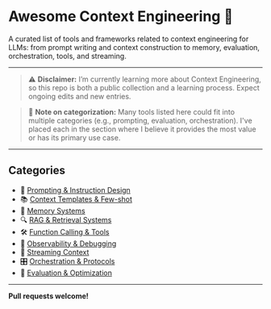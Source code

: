 # Awesome Context Engineering 🧠

A curated list of tools and frameworks related to context engineering for LLMs: from prompt writing and context construction to memory, evaluation, orchestration, tools, and streaming.

---

> ⚠️ **Disclaimer:** I’m currently learning more about Context Engineering, so this repo is both a public collection and a learning process. Expect ongoing edits and new entries.

> 🧭 **Note on categorization:** Many tools listed here could fit into multiple categories (e.g., prompting, evaluation, orchestration). I've placed each in the section where I believe it provides the most value or has its primary use case.

---
## Categories

- 📝 [Prompting & Instruction Design](tools/prompting.md)
- 📚 [Context Templates & Few-shot](tools/context.md)
- 🧠 [Memory Systems](tools/memory.md)
- 🔍 [RAG & Retrieval Systems](tools/rag.md)
- 🛠️ [Function Calling & Tools](tools/tools.md)
- 🧪 [Observability & Debugging](tools/observability.md)
- 🌊 [Streaming Context](tools/streaming.md)
- 🎛 [Orchestration & Protocols](tools/orchestration.md)
- 📏 [Evaluation & Optimization](tools/evaluation.md)



---

**Pull requests welcome!** 